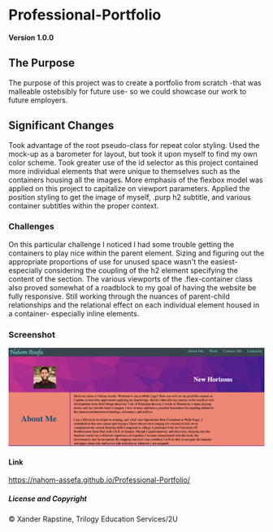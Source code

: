 # Professional-Portfolio

**Version 1.0.0**

## The Purpose
The purpose of this project was to create a portfolio from scratch -that was malleable ostebsibly for future use- so we could showcase our work to future employers.

## Significant Changes
Took advantage of the root pseudo-class for repeat color styling. Used the mock-up as a barometer for layout, but took it upon myself to find my own color scheme. Took greater use of the id selector as this project contained more individual elements that were unique to themselves such as the containers housing all the images. More emphasis of the flexbox model was applied on this project to capitalize on viewport parameters. Applied the position styling to get the image of myself, .purp h2 subtitle, and various container subtitles within the proper context.

### Challenges 
On this particular challenge I noticed I had some trouble getting the containers to play nice within the parent element. Sizing and figuring out the appropriate proportions of use for unused space wasn't the easiest- especially considering the coupling of the h2 element specifying the content of the section. The various viewports of the .flex-container class also proved somewhat of a roadblock to my goal of having the website be fully responsive. Still working through the nuances of parent-child relationships and the relational effect on each individual element housed in a container- especially inline elements.

### Screenshot
![](assets/images/prof-portfolio-img.png)

#### Link
https://nahom-assefa.github.io/Professional-Portfolio/

##### License and Copyright 
© Xander Rapstine, Trilogy Education Services/2U